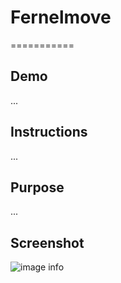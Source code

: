 # Fernelmove
===========

Demo
----
...

Instructions
------------
...

Purpose
-------
...

Screenshot
-----------
![image info](...)

